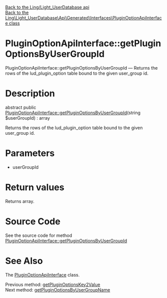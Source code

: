 [Back to the Ling/Light_UserDatabase api](https://github.com/lingtalfi/Light_UserDatabase/blob/master/doc/api/Ling/Light_UserDatabase.md)<br>
[Back to the Ling\Light_UserDatabase\Api\Generated\Interfaces\PluginOptionApiInterface class](https://github.com/lingtalfi/Light_UserDatabase/blob/master/doc/api/Ling/Light_UserDatabase/Api/Generated/Interfaces/PluginOptionApiInterface.md)


PluginOptionApiInterface::getPluginOptionsByUserGroupId
================



PluginOptionApiInterface::getPluginOptionsByUserGroupId — Returns the rows of the lud_plugin_option table bound to the given user_group id.




Description
================


abstract public [PluginOptionApiInterface::getPluginOptionsByUserGroupId](https://github.com/lingtalfi/Light_UserDatabase/blob/master/doc/api/Ling/Light_UserDatabase/Api/Generated/Interfaces/PluginOptionApiInterface/getPluginOptionsByUserGroupId.md)(string $userGroupId) : array




Returns the rows of the lud_plugin_option table bound to the given user_group id.




Parameters
================


- userGroupId

    


Return values
================

Returns array.








Source Code
===========
See the source code for method [PluginOptionApiInterface::getPluginOptionsByUserGroupId](https://github.com/lingtalfi/Light_UserDatabase/blob/master/Api/Generated/Interfaces/PluginOptionApiInterface.php#L160-L160)


See Also
================

The [PluginOptionApiInterface](https://github.com/lingtalfi/Light_UserDatabase/blob/master/doc/api/Ling/Light_UserDatabase/Api/Generated/Interfaces/PluginOptionApiInterface.md) class.

Previous method: [getPluginOptionsKey2Value](https://github.com/lingtalfi/Light_UserDatabase/blob/master/doc/api/Ling/Light_UserDatabase/Api/Generated/Interfaces/PluginOptionApiInterface/getPluginOptionsKey2Value.md)<br>Next method: [getPluginOptionsByUserGroupName](https://github.com/lingtalfi/Light_UserDatabase/blob/master/doc/api/Ling/Light_UserDatabase/Api/Generated/Interfaces/PluginOptionApiInterface/getPluginOptionsByUserGroupName.md)<br>

